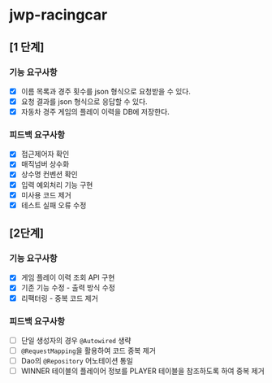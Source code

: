 # jwp-racingcar

## [1 단계]

### 기능 요구사항

- [x] 이름 목록과 경주 횟수를 json 형식으로 요청받을 수 있다.
- [x] 요청 결과를 json 형식으로 응답할 수 있다.
- [x] 자동차 경주 게임의 플레이 이력을 DB에 저장한다.

### 피드백 요구사항

- [x] 접근제어자 확인
- [x] 매직넘버 상수화
- [x] 상수명 컨벤션 확인
- [x] 입력 예외처리 기능 구현
- [x] 미사용 코드 제거
- [x] 테스트 실패 오류 수정

## [2단계]

### 기능 요구사항

- [x] 게임 플레이 이력 조회 API 구현
- [x] 기존 기능 수정 - 출력 방식 수정
- [x] 리팩터링 - 중복 코드 제거

### 피드백 요구사항

- [ ] 단일 생성자의 경우 `@Autowired` 생략
- [ ] `@RequestMapping`을 활용하여 코드 중복 제거
- [ ] Dao의 `@Repository` 어노테이션 통일
- [ ] WINNER 테이블의 플레이어 정보를 PLAYER 테이블을 참조하도록 하여 중복 제거
